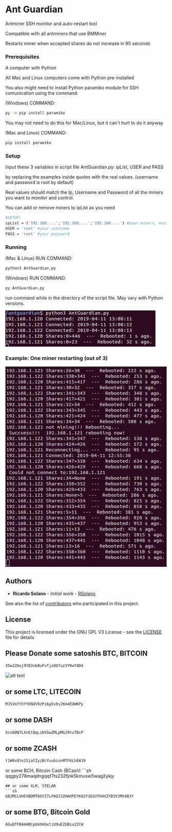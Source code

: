 # Ant Guardian

Antminer SSH monitor and auto-restart tool 

Compatible with all antminers that use BMMiner

Restarts miner when accepted shares do not increase in 95 seconds

### Prerequisites

A computer with Python

All Mac and Linux computers come with Python pre-installed

You also might need to install Python paramiko module for SSH comunication using the command:

(Windows) COMMAND:
```sh
py -m pip install paramiko
```
You may not need to do this for Mac/Linux, but it can´t hurt to do it anyway

(Mac and Linux) COMMAND:
```sh
pip install paramiko
```
### Setup
Input these 3 variables in script file AntGuardian.py: ipList, USER and PASS 

by replacing the examples inside quotes with the real values. (username and password is root by default)

Real values should match the Ip, Username and Password of all the miners you want to monitor and control.

You can add or remove miners to ipList as you need
```sh
#SETUP:
ipList = ('192.168....','192.168....','192.168....') #your miners, must have the same root password
USER = 'root' #your username
PASS = 'root' #your password
```

### Running
(Mac & Linux) RUN COMMAND: 
```sh 
python3 AntGuardian.py
```
(Windows) RUN COMMAND:
```sh
py AntGuardian.py

```

run command while in the directory of the script file. May vary with Python versions.

![alt text](https://raw.githubusercontent.com/rsolano60/Examples/master/init.jpeg)

### Example: One miner restarting (out of 3)

![alt text](https://raw.githubusercontent.com/rsolano60/Examples/master/work.jpeg)

## Authors

* **Ricardo Solano** - *Initial work* - [RSolano](https://github.com/rsolano60)

See also the list of [contributors](https://github.com/rsolano60/AntGuardian/graphs/contributors) who participated in this project.

## License

This project is licensed under the GNU GPL V3 License - see the [LICENSE](LICENSE) file for details

## Please Donate some satoshis BTC, BITCOIN
```sh
35w2Zmuj9Y83vb8uFvfjxQQfuzVYKwY4Dd
```
![alt text](https://blockchain.info/qr?data=35w2Zmuj9Y83vb8uFvfjxQQfuzVYKwY4Dd&size=200)

## or some LTC, LITECOIN
```sh
MJSVm7thYYENdV9zPzAyEv6s2Km4EUWKPy
```
## or some DASH
```sh
Xcs6DN7LXnEtQqLiKVGwZMLpMGJ9tufBcP
```
## or some ZCASH
```sh
t1W8vQte15jatZyzBcYuubzznMTF6LhEWJ9
```
or some BCH, Bitcoin Cash (BCash) ```sh
qqgpy278maqdngqqf7ts232fjnk5kmusw5wag2ykjy
```
## or some XLM, STELAR
```sh
GBJMCLVHEVBDMT6GYZ7LPAQJJZHAOPD7KO2Y3GSUTH4XZYB3V3MV4BJY
```
## or some BTG, Bitcoin Gold
```sh
AGuQfFB4mHBCpUmXmGxtiU9vEZGBiu2ZCW
```

